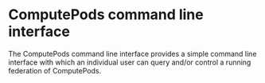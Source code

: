 # ComputePods command line interface

The ComputePods command line interface provides a simple command line
interface with which an individual user can query and/or control a running
federation of ComputePods.

